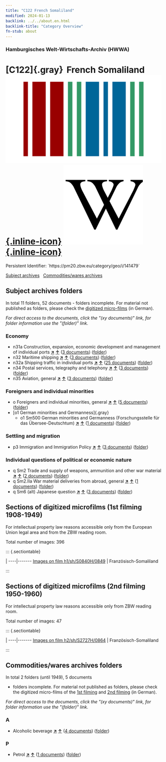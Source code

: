 ```yaml
---
title: "C122 French Somaliland"
modified: 2024-01-13
backlink: ../../about.en.html
backlink-title: "Category Overview"
fn-stub: about
---
```


### Hamburgisches Welt-Wirtschafts-Archiv (HWWA)

# [C122]{.gray}&#8201; French Somaliland &#160; [![Wikidata](/images/Wikidata-logo.svg "Wikidata"){.inline-icon}](http://www.wikidata.org/entity/Q977) [![Wikipedia](/images/Wikipedia-W.svg "Wikipedia"){.inline-icon}](https://en.wikipedia.org/wiki/Djibouti)

<div class="hint">Persistent Identifier: `https://pm20.zbw.eu/category/geo/i/141479`</div>





[Subject archives](#subject-archives-folders) &#160; [Commodities/wares archives](#commoditieswares-archives-folders)




## Subject archives folders










In total 11 folders, 52 documents - folders incomplete.
For material not published as folders, please check the [digitized micro-films](/film/h1_sh.de.html) (in German).

_For direct access to the documents, click the "(xy documents)" link, for folder information use the "(folder)" link._



### Economy

- n31a Construction, expansion, economic development and management of individual ports [**&nearr;**](../../../subject/i/145565/about.en.html "Construction, expansion, economic development and management of individual ports (all over the world)") [**&uarr;**](../../../subject/about.en.html#n31a "Subject category system") (<a href="https://pm20.zbw.eu/iiifview/folder/sh/141479,145565" title="about: French Somaliland : Construction, expansion, economic development and management of individual ports" target="_blank">3 documents</a>) ([folder](../../../../folder/sh/1414xx/141479/1455xx/145565/about.en.html))
- n32 Maritime shipping [**&nearr;**](../../../subject/i/145567/about.en.html "Maritime shipping (all over the world)") [**&uarr;**](../../../subject/about.en.html#n32 "Subject category system") (<a href="https://pm20.zbw.eu/iiifview/folder/sh/141479,145567" title="about: French Somaliland : Maritime shipping" target="_blank">3 documents</a>) ([folder](../../../../folder/sh/1414xx/141479/1455xx/145567/about.en.html))
- n32a Shipping traffic in individual ports [**&nearr;**](../../../subject/i/145644/about.en.html "Shipping traffic in individual ports (all over the world)") [**&uarr;**](../../../subject/about.en.html#n32a "Subject category system") (<a href="https://pm20.zbw.eu/iiifview/folder/sh/141479,145644" title="about: French Somaliland : Shipping traffic in individual ports" target="_blank">25 documents</a>) ([folder](../../../../folder/sh/1414xx/141479/1456xx/145644/about.en.html))
- n34 Postal services, telegraphy and telephony [**&nearr;**](../../../subject/i/145662/about.en.html "Postal services, telegraphy and telephony (all over the world)") [**&uarr;**](../../../subject/about.en.html#n34 "Subject category system") (<a href="https://pm20.zbw.eu/iiifview/folder/sh/141479,145662" title="about: French Somaliland : Postal services, telegraphy and telephony" target="_blank">3 documents</a>) ([folder](../../../../folder/sh/1414xx/141479/1456xx/145662/about.en.html))
- n35 Aviation, general [**&nearr;**](../../../subject/i/145681/about.en.html "Aviation, general (all over the world)") [**&uarr;**](../../../subject/about.en.html#n35 "Subject category system") (<a href="https://pm20.zbw.eu/iiifview/folder/sh/141479,145681" title="about: French Somaliland : Aviation, general" target="_blank">3 documents</a>) ([folder](../../../../folder/sh/1414xx/141479/1456xx/145681/about.en.html))

### Foreigners and individual minorities

- o Foreigners and individual minorities, general [**&nearr;**](../../../subject/i/145908/about.en.html "Foreigners and individual minorities, general (all over the world)") [**&uarr;**](../../../subject/about.en.html#o "Subject category system") (<a href="https://pm20.zbw.eu/iiifview/folder/sh/141479,145908" title="about: French Somaliland : Foreigners and individual minorities, general" target="_blank">5 documents</a>) ([folder](../../../../folder/sh/1414xx/141479/1459xx/145908/about.en.html))
- [o1 German minorities and Germanness]{.gray}
  - o1 Sm500 German minorities and Germanness (Forschungsstelle für das Übersee-Deutschtum) [**&nearr;**](../../../subject/i/145911/about.en.html "German minorities and Germanness (Forschungsstelle für das Übersee-Deutschtum) (all over the world)") [**&uarr;**](../../../subject/about.en.html#o1_Sm500 "Subject category system") (<a href="https://pm20.zbw.eu/iiifview/folder/sh/141479,145911" title="about: French Somaliland : German minorities and Germanness (Forschungsstelle für das Übersee-Deutschtum)" target="_blank">1 documents</a>) ([folder](../../../../folder/sh/1414xx/141479/1459xx/145911/about.en.html))

### Settling and migration

- p3 Immigration and Immigration Policy [**&nearr;**](../../../subject/i/145917/about.en.html "Immigration and Immigration Policy (all over the world)") [**&uarr;**](../../../subject/about.en.html#p3 "Subject category system") (<a href="https://pm20.zbw.eu/iiifview/folder/sh/141479,145917" title="about: French Somaliland : Immigration and Immigration Policy" target="_blank">3 documents</a>) ([folder](../../../../folder/sh/1414xx/141479/1459xx/145917/about.en.html))

### Individual questions of political or economic nature

- q Sm2 Trade and supply of weapons, ammunition and other war material [**&nearr;**](../../../subject/i/160420/about.en.html "Trade and supply of weapons, ammunition and other war material (all over the world)") [**&uarr;**](../../../subject/about.en.html#q_Sm2 "Subject category system") (<a href="https://pm20.zbw.eu/iiifview/folder/sh/141479,160420" title="about: French Somaliland : Trade and supply of weapons, ammunition and other war material" target="_blank">2 documents</a>) ([folder](../../../../folder/sh/1414xx/141479/1604xx/160420/about.en.html))
- q Sm2.IIa War material deliveries from abroad, general [**&nearr;**](../../../subject/i/145943/about.en.html "War material deliveries from abroad, general (all over the world)") [**&uarr;**](../../../subject/about.en.html#q_Sm2.IIa "Subject category system") (<a href="https://pm20.zbw.eu/iiifview/folder/sh/141479,145943" title="about: French Somaliland : War material deliveries from abroad, general" target="_blank">1 documents</a>) ([folder](../../../../folder/sh/1414xx/141479/1459xx/145943/about.en.html))
- q Sm6 (alt) Japanese question [**&nearr;**](../../../subject/i/145950/about.en.html "Japanese question (all over the world)") [**&uarr;**](../../../subject/about.en.html#q_Sm6_(alt) "Subject category system") (<a href="https://pm20.zbw.eu/iiifview/folder/sh/141479,145950" title="about: French Somaliland : Japanese question" target="_blank">3 documents</a>) ([folder](../../../../folder/sh/1414xx/141479/1459xx/145950/about.en.html))



<a id="filmsections" />

## Sections of digitized microfilms (1st filming 1908-1949)

<p>For intellectual property law reasons accessible only from the European Union legal area and from the ZBW reading room.</p>



<p>Total number of images: 396</p>




::: {.sectiontable}

 | 
----|-------
<a class="btn" href="https://pm20.zbw.eu/film/h1/sh/S0840H/0849" rel="nofollow">Images on film h1/sh/S0840H/0849</a> | Französisch-Somaliland


:::




## Sections of digitized microfilms (2nd filming 1950-1960)

<p>For intellectual property law reasons accessible only from ZBW reading room.</p>



<p>Total number of images: 47</p>




::: {.sectiontable}

 | 
----|-------
<a class="btn" href="https://pm20.zbw.eu/film/h2/sh/S2727H/0864" rel="nofollow">Images on film h2/sh/S2727H/0864</a> | Französisch-Somaliland


:::














## Commodities/wares archives folders











In total 2 folders (until 1949), 5 documents
- folders incomplete.  For material not published as folders, please check the
digitized micro-films of the [1st filming](/film/h1_wa.de.html) and [2nd
filming](/film/h2_wa.de.html) (in German).

_For direct access to the documents, click the "(xy documents)" link, for folder information use the "(folder)" link._



### A

- Alcoholic beverage [**&nearr;**](../../../ware/i/141966/about.en.html "Alcoholic beverage (xXX all over the world)") [**&uarr;**](../../../ware/about.en.html#PID20.02-Sp "Ware category system") (<a href="https://pm20.zbw.eu/iiifview/folder/wa/141966,141479" title="about: Alcoholic beverage : French Somaliland" target="_blank">4 documents</a>) ([folder](../../../../folder/wa/1419xx/141966/1414xx/141479/about.en.html))

### P

- Petrol [**&nearr;**](../../../ware/i/142108/about.en.html "Petrol (xXX all over the world)") [**&uarr;**](../../../ware/about.en.html#PID13.02-Ks02 "Ware category system") (<a href="https://pm20.zbw.eu/iiifview/folder/wa/142108,141479" title="about: Petrol : French Somaliland" target="_blank">1 documents</a>) ([folder](../../../../folder/wa/1421xx/142108/1414xx/141479/about.en.html))




